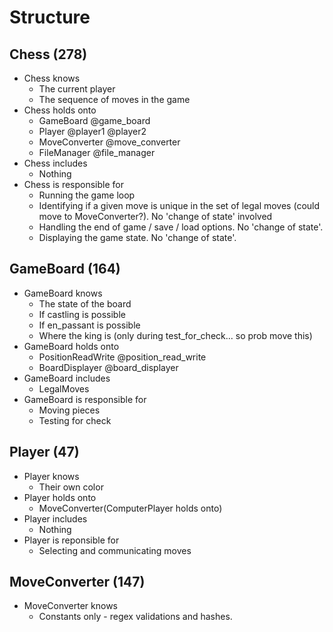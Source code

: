 # Structure

## Chess (278)
- Chess knows
    - The current player
    - The sequence of moves in the game
- Chess holds onto
    - GameBoard @game_board
    - Player @player1 @player2
    - MoveConverter @move_converter
    - FileManager @file_manager
- Chess includes
    - Nothing
- Chess is responsible for
    - Running the game loop
    - Identifying if a given move is unique in the set of legal moves (could move to MoveConverter?). No 'change of state' involved
    - Handling the end of game / save / load options. No 'change of state'.
    - Displaying the game state. No 'change of state'.

## GameBoard (164)
- GameBoard knows
    - The state of the board
    - If castling is possible
    - If en_passant is possible
    - Where the king is (only during test_for_check... so prob move this)
- GameBoard holds onto
    - PositionReadWrite @position_read_write
    - BoardDisplayer @board_displayer
- GameBoard includes
    - LegalMoves
- GameBoard is responsible for
    - Moving pieces
    - Testing for check

## Player (47)
- Player knows
    - Their own color
- Player holds onto
    - MoveConverter(ComputerPlayer holds onto)
- Player includes
    - Nothing
- Player is reponsible for
    - Selecting and communicating moves

## MoveConverter (147)
- MoveConverter knows
    - Constants only - regex validations and hashes.

